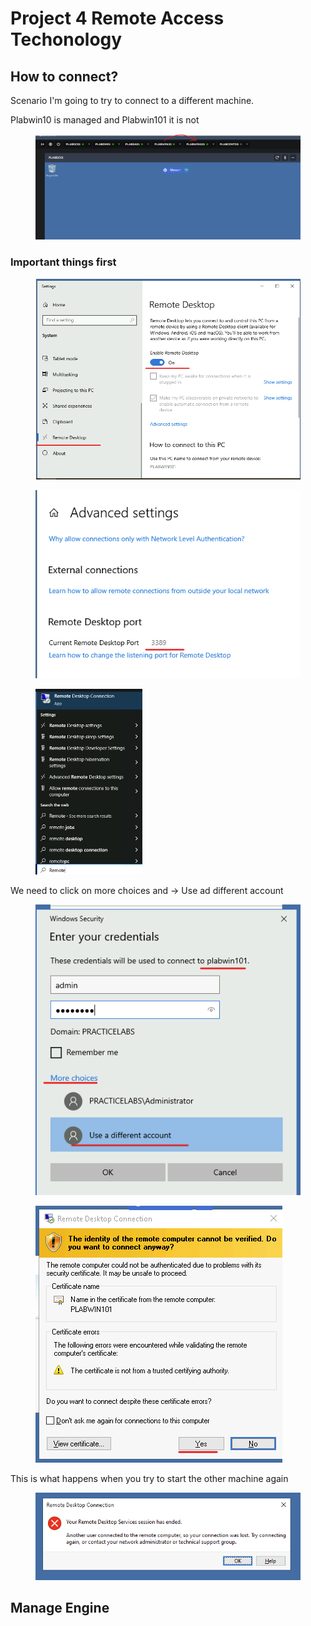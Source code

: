 # Project 4 Remote Access Techonology

## How to connect?

Scenario I'm going to try to connect to a different machine.

Plabwin10 is managed and Plabwin101 it is not

<figure><img src="../.gitbook/assets/image (61).png" alt=""><figcaption></figcaption></figure>



### Important things first

<figure><img src="../.gitbook/assets/image (3) (1).png" alt=""><figcaption></figcaption></figure>

<figure><img src="../.gitbook/assets/image (4) (1).png" alt=""><figcaption></figcaption></figure>

<div align="left">

<figure><img src="../.gitbook/assets/image (62).png" alt="" width="171"><figcaption></figcaption></figure>

</div>

We need to click on more choices and -> Use ad different account

<figure><img src="../.gitbook/assets/image (64).png" alt=""><figcaption></figcaption></figure>

<figure><img src="../.gitbook/assets/image (1) (1).png" alt=""><figcaption></figcaption></figure>

This is what happens when you try to start the other machine again&#x20;

<figure><img src="../.gitbook/assets/image (2) (1).png" alt=""><figcaption></figcaption></figure>



## Manage Engine

